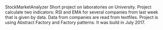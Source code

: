 StockMarketAnalyzer
Short project on laboratories on University. Project calculate two indicators: RSI and EMA for several companies from
last week that is given by data. Data from companies are read from textfiles. Project is using Abstract Factory
and Factory patterns. It was build in July 2017.